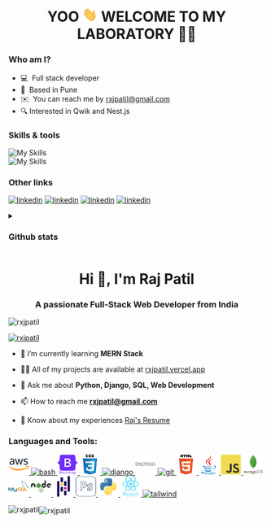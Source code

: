 <h1 align="center">YOO <img src="https://raw.githubusercontent.com/ABSphreak/ABSphreak/master/gifs/Hi.gif" width="30"> WELCOME TO MY LABORATORY 🧪✨</h1>

### Who am I?

- 💻  Full stack developer
- 📍  Based in Pune
- ✉️  You can reach me by [rxjpatil@gmail.com](mailto:rxjpatil@gmail.com)
- 🔍 Interested in Qwik and Nest.js

### Skills & tools

![My Skills](https://go-skill-icons.vercel.app/api/icons?i=typescript,astro,react,next,svelte,tailwind&titles=true)
<br />
![My Skills](https://go-skill-icons.vercel.app/api/icons?i=nodejs,supabase,mongo,docker,vercel,netlify&titles=true)

### Other links

[![linkedin](https://go-skill-icons.vercel.app/api/icons?i=gmail&titles=true)](mailto:contact@ahmedz.dev)
[![linkedin](https://go-skill-icons.vercel.app/api/icons?i=linkedin&titles=true)](https://www.linkedin.com/in/zougari47/)
[![linkedin](https://go-skill-icons.vercel.app/api/icons?i=x&titles=true)](https://x.com/zougari47)
[![linkedin](https://go-skill-icons.vercel.app/api/icons?i=github&titles=true)](https://github.com/zougari47)


<details>
  <summary>
    <h3>Github stats</h3>
  </summary>
  
![Github Stats](https://github-readme-stats.vercel.app/api?username=zougari47&theme=blueberry&count_private=true&hide_border=true&line_height=20)
![Top Languages](https://github-readme-stats.vercel.app/api/top-langs/?username=zougari47&layout=compact&theme=blueberry&count_private=true&hide_border=true)
[![MasterHead](https://raw.githubusercontent.com/rxjpatil/rxjpatil/main/github7.gif)](https://www.instagram.com/wtfrxjj?utm_source=ig_web_button_share_sheet&igsh=ZDNlZDc0MzIxNw==)

</details>

<h1 align="center">Hi 👋, I'm Raj Patil</h1>
<h3 align="center">A passionate Full-Stack Web Developer from India</h3>
<!-- < img align="right" alt="Chat-wit-Raj" width="400" src="https://user-images.githubusercontent.com/74038190/221352989-518609ab-b4d1-459e-929f-a08cd2bd9b3c.gif"> -->

<p align="left"> <img src="https://komarev.com/ghpvc/?username=rxjpatil&label=Profile%20views&color=0e75b6&style=flat" alt="rxjpatil" /> </p>

<p align="left"> <a href="https://twitter.com/rxjpatil" target="blank"><img src="https://img.shields.io/twitter/follow/rxjpatil?logo=twitter&style=for-the-badge" alt="rxjpatil" /></a> </p>

- 🌱 I’m currently learning **MERN Stack**

- 👨‍💻 All of my projects are available at [rxjpatil.vercel.app](https://rxjpatil.vercel.app/)

- 💬 Ask me about **Python, Django,  SQL, Web Development**

- 📫 How to reach me **rxjpatil@gmail.com**

- 📄 Know about my experiences [Raj's Resume](https://rxjpatil.vercel.app/resume.html)


<h3 align="left">Languages and Tools:</h3>
<p align="left"> <a href="https://aws.amazon.com" target="_blank" rel="noreferrer"> <img src="https://raw.githubusercontent.com/devicons/devicon/master/icons/amazonwebservices/amazonwebservices-original-wordmark.svg" alt="aws" width="40" height="40"/> </a> <a href="https://www.gnu.org/software/bash/" target="_blank" rel="noreferrer"> <img src="https://www.vectorlogo.zone/logos/gnu_bash/gnu_bash-icon.svg" alt="bash" width="40" height="40"/> </a> <a href="https://getbootstrap.com" target="_blank" rel="noreferrer"> <img src="https://raw.githubusercontent.com/devicons/devicon/master/icons/bootstrap/bootstrap-plain-wordmark.svg" alt="bootstrap" width="40" height="40"/> </a> <a href="https://www.w3schools.com/css/" target="_blank" rel="noreferrer"> <img src="https://raw.githubusercontent.com/devicons/devicon/master/icons/css3/css3-original-wordmark.svg" alt="css3" width="40" height="40"/> </a> <a href="https://www.djangoproject.com/" target="_blank" rel="noreferrer"> <img src="https://cdn.worldvectorlogo.com/logos/django.svg" alt="django" width="40" height="40"/> </a> <a href="https://expressjs.com" target="_blank" rel="noreferrer"> <img src="https://raw.githubusercontent.com/devicons/devicon/master/icons/express/express-original-wordmark.svg" alt="express" width="40" height="40"/> </a> <a href="https://git-scm.com/" target="_blank" rel="noreferrer"> <img src="https://www.vectorlogo.zone/logos/git-scm/git-scm-icon.svg" alt="git" width="40" height="40"/> </a> <a href="https://www.w3.org/html/" target="_blank" rel="noreferrer"> <img src="https://raw.githubusercontent.com/devicons/devicon/master/icons/html5/html5-original-wordmark.svg" alt="html5" width="40" height="40"/> </a> <a href="https://www.java.com" target="_blank" rel="noreferrer"> <img src="https://raw.githubusercontent.com/devicons/devicon/master/icons/java/java-original.svg" alt="java" width="40" height="40"/> </a> <a href="https://developer.mozilla.org/en-US/docs/Web/JavaScript" target="_blank" rel="noreferrer"> <img src="https://raw.githubusercontent.com/devicons/devicon/master/icons/javascript/javascript-original.svg" alt="javascript" width="40" height="40"/> </a> <a href="https://www.mongodb.com/" target="_blank" rel="noreferrer"> <img src="https://raw.githubusercontent.com/devicons/devicon/master/icons/mongodb/mongodb-original-wordmark.svg" alt="mongodb" width="40" height="40"/> </a> <a href="https://www.mysql.com/" target="_blank" rel="noreferrer"> <img src="https://raw.githubusercontent.com/devicons/devicon/master/icons/mysql/mysql-original-wordmark.svg" alt="mysql" width="40" height="40"/> </a> <a href="https://nodejs.org" target="_blank" rel="noreferrer"> <img src="https://raw.githubusercontent.com/devicons/devicon/master/icons/nodejs/nodejs-original-wordmark.svg" alt="nodejs" width="40" height="40"/> </a> <a href="https://pandas.pydata.org/" target="_blank" rel="noreferrer"> <img src="https://raw.githubusercontent.com/devicons/devicon/2ae2a900d2f041da66e950e4d48052658d850630/icons/pandas/pandas-original.svg" alt="pandas" width="40" height="40"/> </a> <a href="https://www.photoshop.com/en" target="_blank" rel="noreferrer"> <img src="https://raw.githubusercontent.com/devicons/devicon/master/icons/photoshop/photoshop-line.svg" alt="photoshop" width="40" height="40"/> </a> <a href="https://www.python.org" target="_blank" rel="noreferrer"> <img src="https://raw.githubusercontent.com/devicons/devicon/master/icons/python/python-original.svg" alt="python" width="40" height="40"/> </a> <a href="https://reactjs.org/" target="_blank" rel="noreferrer"> <img src="https://raw.githubusercontent.com/devicons/devicon/master/icons/react/react-original-wordmark.svg" alt="react" width="40" height="40"/> </a> <a href="https://tailwindcss.com/" target="_blank" rel="noreferrer"> <img src="https://www.vectorlogo.zone/logos/tailwindcss/tailwindcss-icon.svg" alt="tailwind" width="40" height="40"/> </a> </p>

<p><img align="left" src="https://github-readme-stats.vercel.app/api/top-langs?username=rxjpatil&show_icons=true&locale=en&layout=compact" alt="rxjpatil" /></p>

<p><img align="center" src="https://github-readme-streak-stats.herokuapp.com/?user=rxjpatil&" alt="rxjpatil" /></p>

